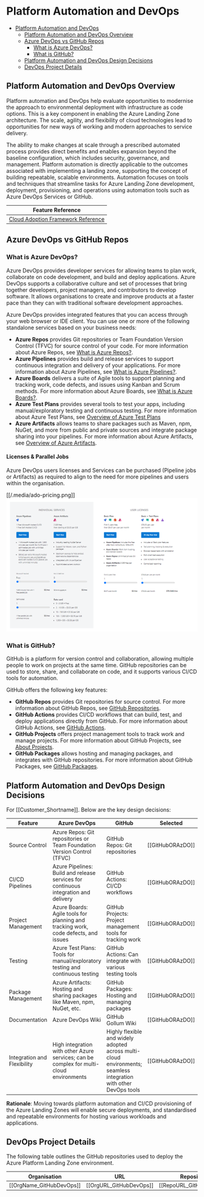 # Platform Automation and DevOps

- [Platform Automation and DevOps](#platform-automation-and-devops)
  - [Platform Automation and DevOps Overview](#platform-automation-and-devops-overview)
  - [Azure DevOps vs GitHub Repos](#azure-devops-vs-github-repos)
    - [What is Azure DevOps?](#what-is-azure-devops)
    - [What is GitHub?](#what-is-github)
  - [Platform Automation and DevOps Design Decisions](#platform-automation-and-devops-design-decisions)
  - [DevOps Project Details](#devops-project-details)

## Platform Automation and DevOps Overview

Platform automation and DevOps help evaluate opportunities to modernise the approach to environmental deployment with infrastructure as code options. This is a key component in enabling the Azure Landing Zone architecture. The scale, agility, and flexibility of cloud technologies lead to opportunities for new ways of working and modern approaches to service delivery.

The ability to make changes at scale through a prescribed automated process provides direct benefits and enables expansion beyond the baseline configuration, which includes security, governance, and management. Platform automation is directly applicable to the outcomes associated with implementing a landing zone, supporting the concept of building repeatable, scalable environments. Automation focuses on tools and techniques that streamline tasks for Azure Landing Zone development, deployment, provisioning, and operations using automation tools such as Azure DevOps Services or GitHub.

| **Feature Reference**                                                                                                                                            |
| ---------------------------------------------------------------------------------------------------------------------------------------------------------------- |
| [Cloud Adoption Framework Reference](https://learn.microsoft.com/en-us/azure/cloud-adoption-framework/ready/landing-zone/design-area/platform-automation-devops) |

## Azure DevOps vs GitHub Repos

### What is Azure DevOps?

Azure DevOps provides developer services for allowing teams to plan work, collaborate on code development, and build and deploy applications. Azure DevOps supports a collaborative culture and set of processes that bring together developers, project managers, and contributors to develop software. It allows organisations to create and improve products at a faster pace than they can with traditional software development approaches.

Azure DevOps provides integrated features that you can access through your web browser or IDE client. You can use one or more of the following standalone services based on your business needs:

- **Azure Repos** provides Git repositories or Team Foundation Version Control (TFVC) for source control of your code. For more information about Azure Repos, see [What is Azure Repos?](https://docs.microsoft.com/en-us/azure/devops/repos/get-started/what-is-repos?view=azure-devops).
- **Azure Pipelines** provides build and release services to support continuous integration and delivery of your applications. For more information about Azure Pipelines, see [What is Azure Pipelines?](https://docs.microsoft.com/en-us/azure/devops/pipelines/get-started/what-is-azure-pipelines?view=azure-devops).
- **Azure Boards** delivers a suite of Agile tools to support planning and tracking work, code defects, and issues using Kanban and Scrum methods. For more information about Azure Boards, see [What is Azure Boards?](https://docs.microsoft.com/en-us/azure/devops/boards/get-started/what-is-azure-boards?view=azure-devops).
- **Azure Test Plans** provides several tools to test your apps, including manual/exploratory testing and continuous testing. For more information about Azure Test Plans, see [Overview of Azure Test Plans](https://docs.microsoft.com/en-us/azure/devops/test/overview?view=azure-devops)
- **Azure Artifacts** allows teams to share packages such as Maven, npm, NuGet, and more from public and private sources and integrate package sharing into your pipelines. For more information about Azure Artifacts, see [Overview of Azure Artifacts](https://docs.microsoft.com/en-us/azure/devops/pipelines/artifacts/artifacts-overview?view=azure-devops).

#### Licenses & Parallel Jobs

Azure DevOps users licenses and Services can be purchased (Pipeline jobs or Artifacts) as required to align to the need for more pipelines and users within the organisation.

[[/.media/ado-pricing.png]]
![ADO Pricing](../.media/ado-pricing.png)

### What is GitHub?

GitHub is a platform for version control and collaboration, allowing multiple people to work on projects at the same time. GitHub repositories can be used to store, share, and collaborate on code, and it supports various CI/CD tools for automation.

GitHub offers the following key features:

- **GitHub Repos** provides Git repositories for source control. For more information about GitHub Repos, see [GitHub Repositories](https://docs.github.com/en/repositories).
- **GitHub Actions** provides CI/CD workflows that can build, test, and deploy applications directly from GitHub. For more information about GitHub Actions, see [GitHub Actions](https://docs.github.com/en/actions).
- **GitHub Projects** offers project management tools to track work and manage projects. For more information about GitHub Projects, see [About Projects](https://docs.github.com/en/issues/planning-and-tracking-with-projects/learning-about-projects/about-projects).
- **GitHub Packages** allows hosting and managing packages, and integrates with GitHub repositories. For more information about GitHub Packages, see [GitHub Packages](https://docs.github.com/en/packages).

## Platform Automation and DevOps Design Decisions

For [[Customer_Shortname]]. Below are the key design decisions:

| Feature                     | Azure DevOps                                                                            | GitHub                                                                                                           | Selected       |
| --------------------------- | --------------------------------------------------------------------------------------- | ---------------------------------------------------------------------------------------------------------------- | -------------- |
| Source Control              | Azure Repos: Git repositories or Team Foundation Version Control (TFVC)                 | GitHub Repos: Git repositories                                                                                   | [[GitHubORAzDO]] |
| CI/CD Pipelines             | Azure Pipelines: Build and release services for continuous integration and delivery     | GitHub Actions: CI/CD workflows                                                                                  | [[GitHubORAzDO]] |
| Project Management          | Azure Boards: Agile tools for planning and tracking work, code defects, and issues      | GitHub Projects: Project management tools for tracking work                                                      | [[GitHubORAzDO]]   |
| Testing                     | Azure Test Plans: Tools for manual/exploratory testing and continuous testing           | GitHub Actions: Can integrate with various testing tools                                                         | [[GitHubORAzDO]] |
| Package Management          | Azure Artifacts: Hosting and sharing packages like Maven, npm, NuGet, etc.              | GitHub Packages: Hosting and managing packages                                                                   | [[GitHubORAzDO]] |
| Documentation               | Azure DevOps Wiki                                                                       | GitHub Gollum Wiki                                                                                               | [[GitHubORAzDO]] |
| Integration and Flexibility | High integration with other Azure services; can be complex for multi-cloud environments | Highly flexible and widely adopted across multi-cloud environments; seamless integration with other DevOps tools | [[GitHubORAzDO]] |

**Rationale**: Moving towards platform automation and CI/CD provisioning of the Azure Landing Zones will enable secure deployments, and standardised and repeatable environments for hosting various workloads and applications.

## DevOps Project Details

The following table outlines the GitHub repositories used to deploy the Azure Platform Landing Zone environment.

| Organisation                   | URL                                              | Repository                                                |
| ------------------------------ | ------------------------------------------------ | --------------------------------------------------------- |
| [[OrgName_GitHubDevOps]]| [[OrgURL_GitHubDevOps]] | [[RepoURL_GitHubDevOps]] |
